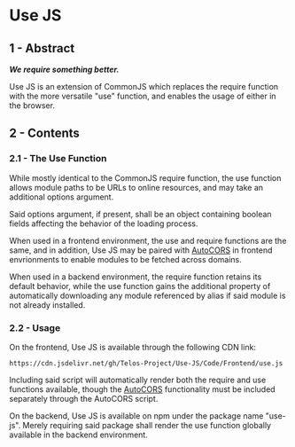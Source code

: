 # Use JS

## 1 - Abstract

***We require something better.***

Use JS is an extension of CommonJS which replaces the require function with the more versatile
"use" function, and enables the usage of either in the browser.

## 2 - Contents

### 2.1 - The Use Function

While mostly identical to the CommonJS require function, the use function allows module paths to be
URLs to online resources, and may take an additional options argument.

Said options argument, if present, shall be an object containing boolean fields affecting the
behavior of the loading process.

When used in a frontend environment, the use and require functions are the same, and in addition,
Use JS may be paired with [AutoCORS](https://github.com/Telos-Project/AutoCORS) in frontend
envrionments to enable modules to be fetched across domains.

When used in a backend environment, the require function retains its default behavior, while the
use function gains the additional property of automatically downloading any module referenced by
alias if said module is not already installed.

### 2.2 - Usage

On the frontend, Use JS is available through the following CDN link:

    https://cdn.jsdelivr.net/gh/Telos-Project/Use-JS/Code/Frontend/use.js

Including said script will automatically render both the require and use functions available,
though the [AutoCORS](https://github.com/Telos-Project/AutoCORS) functionality must be included
separately through the AutoCORS script.

On the backend, Use JS is available on npm under the package name "use-js". Merely requiring said
package shall render the use function globally available in the backend environment.